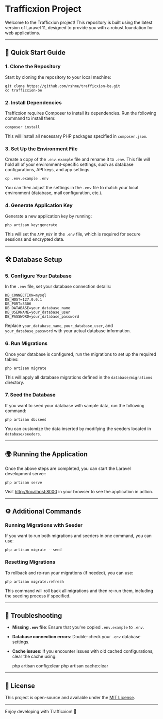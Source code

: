 Trafficxion Project
==================

Welcome to the Trafficxion project! This repository is built using the latest version of Laravel 11, designed to provide you with a robust foundation for web applications.

* * *

🚀 Quick Start Guide
--------------------

### 1\. **Clone the Repository**

Start by cloning the repository to your local machine:

    git clone https://github.com/rshme/trafficxion-be.git
    cd trafficxion-be

### 2\. **Install Dependencies**

Trafficxion requires Composer to install its dependencies. Run the following command to install them:

    composer install

This will install all necessary PHP packages specified in `composer.json`.

### 3\. **Set Up the Environment File**

Create a copy of the `.env.example` file and rename it to `.env`. This file will hold all of your environment-specific settings, such as database configurations, API keys, and app settings.

    cp .env.example .env

You can then adjust the settings in the `.env` file to match your local environment (database, mail configuration, etc.).

### 4\. **Generate Application Key**

Generate a new application key by running:

    php artisan key:generate

This will set the `APP_KEY` in the `.env` file, which is required for secure sessions and encrypted data.

* * *

🛠️ Database Setup
------------------

### 5\. **Configure Your Database**

In the `.env` file, set your database connection details:

    DB_CONNECTION=mysql
    DB_HOST=127.0.0.1
    DB_PORT=3306
    DB_DATABASE=your_database_name
    DB_USERNAME=your_database_user
    DB_PASSWORD=your_database_password

Replace `your_database_name`, `your_database_user`, and `your_database_password` with your actual database information.

### 6\. **Run Migrations**

Once your database is configured, run the migrations to set up the required tables:

    php artisan migrate

This will apply all database migrations defined in the `database/migrations` directory.

### 7\. **Seed the Database**

If you want to seed your database with sample data, run the following command:

    php artisan db:seed

You can customize the data inserted by modifying the seeders located in `database/seeders`.

* * *

🌍 Running the Application
--------------------------

Once the above steps are completed, you can start the Laravel development server:

    php artisan serve

Visit [http://localhost:8000](http://localhost:8000) in your browser to see the application in action.

* * *

⚙️ Additional Commands
----------------------

### Running Migrations with Seeder

If you want to run both migrations and seeders in one command, you can use:

    php artisan migrate --seed

### Resetting Migrations

To rollback and re-run your migrations (if needed), you can use:

    php artisan migrate:refresh

This command will roll back all migrations and then re-run them, including the seeding process if specified.

* * *

🔧 Troubleshooting
------------------

*   **Missing `.env` file**: Ensure that you've copied `.env.example` to `.env`.
*   **Database connection errors**: Double-check your `.env` database settings.
*   **Cache issues**: If you encounter issues with old cached configurations, clear the cache using:

    php artisan config:clear
    php artisan cache:clear

* * *

📄 License
----------

This project is open-source and available under the [MIT License](LICENSE).

* * *

Enjoy developing with Trafficxion! 🎉